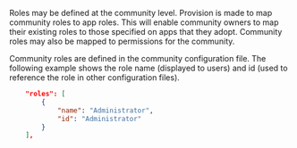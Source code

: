 Roles may be defined at the community level.  Provision is made to map community roles to app roles.  This will enable community owners to map their existing roles to those specified on apps that they adopt.  Community roles may also be mapped to permissions for the community.

Community roles are defined in the community configuration file.  The following example shows the role name (displayed to users) and id (used to reference the role in other configuration files).

```JSON
    "roles": [
        {
            "name": "Administrator",
            "id": "Administrator"
        }
    ],
```